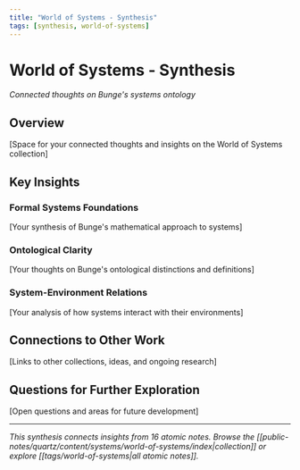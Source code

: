 ```yaml
---
title: "World of Systems - Synthesis"
tags: [synthesis, world-of-systems]
---
```


# World of Systems - Synthesis
*Connected thoughts on Bunge's systems ontology*

## Overview

[Space for your connected thoughts and insights on the World of Systems collection]

## Key Insights

### Formal Systems Foundations

[Your synthesis of Bunge's mathematical approach to systems]

### Ontological Clarity

[Your thoughts on Bunge's ontological distinctions and definitions]

### System-Environment Relations

[Your analysis of how systems interact with their environments]

## Connections to Other Work

[Links to other collections, ideas, and ongoing research]

## Questions for Further Exploration

[Open questions and areas for future development]

---

*This synthesis connects insights from 16 atomic notes. Browse the [[public-notes/quartz/content/systems/world-of-systems/index|collection]] or explore [[tags/world-of-systems|all atomic notes]].* 